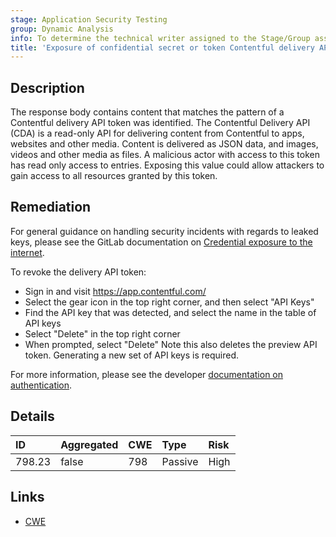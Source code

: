 ```yaml
---
stage: Application Security Testing
group: Dynamic Analysis
info: To determine the technical writer assigned to the Stage/Group associated with this page, see https://handbook.gitlab.com/handbook/product/ux/technical-writing/#assignments
title: 'Exposure of confidential secret or token Contentful delivery API token'
---
```


## Description

The response body contains content that matches the pattern of a Contentful delivery API token was identified. The Contentful Delivery API (CDA) is a read-only API for delivering content from Contentful to apps, websites and other media. Content is delivered as JSON data, and images, videos and other media as files. A malicious actor with access to this token has read only access to entries.
Exposing this value could allow attackers to gain access to all resources granted by this token.

## Remediation

For general guidance on handling security incidents with regards to leaked keys, please see the GitLab documentation on [Credential exposure to the internet](../../../../../security/responding_to_security_incidents.md#credential-exposure-to-public-internet).

To revoke the delivery API token:

- Sign in and visit <https://app.contentful.com/>
- Select the gear icon in the top right corner, and then select "API Keys"
- Find the API key that was detected, and select the name in the table of API keys
- Select "Delete" in the top right corner
- When prompted, select "Delete" Note this also deletes the preview API token. Generating a new set of API keys is required.

For more information, please see the developer [documentation on authentication](https://www.contentful.com/developers/docs/references/authentication/#the-content-delivery-and-preview-api).

## Details

| ID | Aggregated | CWE | Type | Risk |
|:---|:-----------|:----|:-----|:-----|
| 798.23 | false | 798 | Passive | High |

## Links

- [CWE](https://cwe.mitre.org/data/definitions/798.html)
